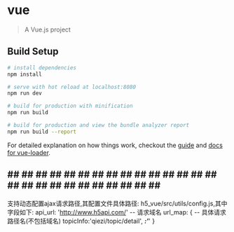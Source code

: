 # vue

> A Vue.js project

## Build Setup

``` bash
# install dependencies
npm install

# serve with hot reload at localhost:8080
npm run dev

# build for production with minification
npm run build

# build for production and view the bundle analyzer report
npm run build --report
```

For detailed explanation on how things work, checkout the [guide](http://vuejs-templates.github.io/webpack/) and [docs for vue-loader](http://vuejs.github.io/vue-loader).

## ## ## ## ## ## ## ## ## ## ## ## ## ## ## ## ## ## ## ## ## ## ## ## ## ## ## ##

支持动态配置ajax请求路径,其配置文件具体路径: h5_vue/src/utils/config.js,其中字段如下:
api_url:  'http://www.h5api.com/'                       -- 请求域名
url_map:  {                                             -- 具体请求路径名(不包括域名)
  topicInfo:'qiezi/topic/detail',
  ***:'***'
}